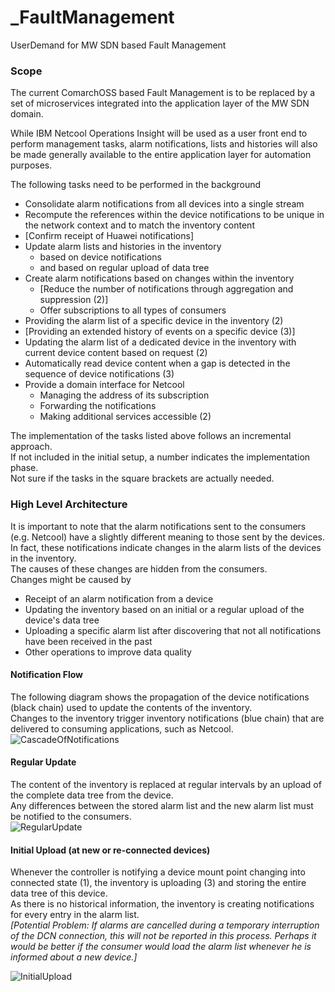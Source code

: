 # _FaultManagement  
UserDemand for MW SDN based Fault Management  

### Scope  
The current ComarchOSS based Fault Management is to be replaced by a set of microservices integrated into the application layer of the MW SDN domain.  

While IBM Netcool Operations Insight will be used as a user front end to perform management tasks, alarm notifications, lists and histories will also be made generally available to the entire application layer for automation purposes.  

The following tasks need to be performed in the background  
 - Consolidate alarm notifications from all devices into a single stream  
 - Recompute the references within the device notifications to be unique in the network context and to match the inventory content  
 - [Confirm receipt of Huawei notifications]
 - Update alarm lists and histories in the inventory 
   - based on device notifications  
   - and based on regular upload of data tree  
 - Create alarm notifications based on changes within the inventory  
   - [Reduce the number of notifications through aggregation and suppression (2)]  
   - Offer subscriptions to all types of consumers  
 - Providing the alarm list of a specific device in the inventory (2)  
 - [Providing an extended history of events on a specific device (3)]  
 - Updating the alarm list of a dedicated device in the inventory with current device content based on request (2)  
 - Automatically read device content when a gap is detected in the sequence of device notifications (3)  
 - Provide a domain interface for Netcool  
   - Managing the address of its subscription  
   - Forwarding the notifications  
   - Making additional services accessible (2)  
  
The implementation of the tasks listed above follows an incremental approach.  
If not included in the initial setup, a number indicates the implementation phase.  
Not sure if the tasks in the square brackets are actually needed.    

### High Level Architecture  
It is important to note that the alarm notifications sent to the consumers (e.g. Netcool) have a slightly different meaning to those sent by the devices.  
In fact, these notifications indicate changes in the alarm lists of the devices in the inventory.  
The causes of these changes are hidden from the consumers.  
Changes might be caused by  
- Receipt of an alarm notification from a device  
- Updating the inventory based on an initial or a regular upload of the device's data tree  
- Uploading a specific alarm list after discovering that not all notifications have been received in the past  
- Other operations to improve data quality  

#### Notification Flow  
The following diagram shows the propagation of the device notifications (black chain) used to update the contents of the inventory.  
Changes to the inventory trigger inventory notifications (blue chain) that are delivered to consuming applications, such as Netcool.  
![CascadeOfNotifications](./diagrams/CascadeOfNotifications.png)

#### Regular Update  
The content of the inventory is replaced at regular intervals by an upload of the complete data tree from the device.  
Any differences between the stored alarm list and the new alarm list must be notified to the consumers.  
![RegularUpdate](./diagrams/RegularUpdate.png)  

#### Initial Upload (at new or re-connected devices)  
Whenever the controller is notifying a device mount point changing into connected state (1), the inventory is uploading (3) and storing the entire data tree of this device.  
As there is no historical information, the inventory is creating notifications for every entry in the alarm list.  
_[Potential Problem: If alarms are cancelled during a temporary interruption of the DCN connection, this will not be reported in this process. Perhaps it would be better if the consumer would load the alarm list whenever he is informed about a new device.]_  

![InitialUpload](./diagrams/InitialUpload.png)